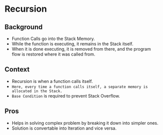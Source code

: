 # **Recursion**

## **Background**
- Function Calls go into the Stack Memory.
- While the function is executing, it remains in the Stack itself.
- When it is done executing, it is removed from there, and the program flow is restored where it was called from.

## **Context**
- Recursion is when a function calls itself.
- `Here, every time a function calls itself, a separate memory is allocated in the Stack.`
- `Base Condition` is required to prevent Stack Overflow.

## **Pros**
- Helps in solving complex problem by breaking it down into simpler ones.
- Solution is convertable into Iteration and vice versa.